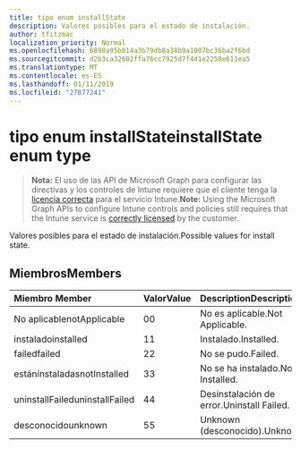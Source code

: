 ```yaml
---
title: tipo enum installState
description: Valores posibles para el estado de instalación.
author: tfitzmac
localization_priority: Normal
ms.openlocfilehash: 6898a95b014a3b79db8a38b9a1007bc36ba2f6bd
ms.sourcegitcommit: d2b3ca32602ffa76cc7925d7f4d1e2258e611ea5
ms.translationtype: MT
ms.contentlocale: es-ES
ms.lasthandoff: 01/11/2019
ms.locfileid: "27877241"
---
```

# <a name="installstate-enum-type"></a><span data-ttu-id="1b98b-103">tipo enum installState</span><span class="sxs-lookup"><span data-stu-id="1b98b-103">installState enum type</span></span>

> <span data-ttu-id="1b98b-104">**Nota:** El uso de las API de Microsoft Graph para configurar las directivas y los controles de Intune requiere que el cliente tenga la [licencia correcta](https://go.microsoft.com/fwlink/?linkid=839381) para el servicio Intune.</span><span class="sxs-lookup"><span data-stu-id="1b98b-104">**Note:** Using the Microsoft Graph APIs to configure Intune controls and policies still requires that the Intune service is [correctly licensed](https://go.microsoft.com/fwlink/?linkid=839381) by the customer.</span></span>

<span data-ttu-id="1b98b-105">Valores posibles para el estado de instalación.</span><span class="sxs-lookup"><span data-stu-id="1b98b-105">Possible values for install state.</span></span>
## <a name="members"></a><span data-ttu-id="1b98b-106">Miembros</span><span class="sxs-lookup"><span data-stu-id="1b98b-106">Members</span></span>
|<span data-ttu-id="1b98b-107">Miembro	</span><span class="sxs-lookup"><span data-stu-id="1b98b-107">Member</span></span>|<span data-ttu-id="1b98b-108">Valor</span><span class="sxs-lookup"><span data-stu-id="1b98b-108">Value</span></span>|<span data-ttu-id="1b98b-109">Description</span><span class="sxs-lookup"><span data-stu-id="1b98b-109">Description</span></span>|
|:---|:---|:---|
|<span data-ttu-id="1b98b-110">No aplicable</span><span class="sxs-lookup"><span data-stu-id="1b98b-110">notApplicable</span></span>|<span data-ttu-id="1b98b-111">0</span><span class="sxs-lookup"><span data-stu-id="1b98b-111">0</span></span>|<span data-ttu-id="1b98b-112">No es aplicable.</span><span class="sxs-lookup"><span data-stu-id="1b98b-112">Not Applicable.</span></span>|
|<span data-ttu-id="1b98b-113">instalado</span><span class="sxs-lookup"><span data-stu-id="1b98b-113">installed</span></span>|<span data-ttu-id="1b98b-114">1</span><span class="sxs-lookup"><span data-stu-id="1b98b-114">1</span></span>|<span data-ttu-id="1b98b-115">Instalado.</span><span class="sxs-lookup"><span data-stu-id="1b98b-115">Installed.</span></span>|
|<span data-ttu-id="1b98b-116">failed</span><span class="sxs-lookup"><span data-stu-id="1b98b-116">failed</span></span>|<span data-ttu-id="1b98b-117">2</span><span class="sxs-lookup"><span data-stu-id="1b98b-117">2</span></span>|<span data-ttu-id="1b98b-118">No se pudo.</span><span class="sxs-lookup"><span data-stu-id="1b98b-118">Failed.</span></span>|
|<span data-ttu-id="1b98b-119">estáninstaladas</span><span class="sxs-lookup"><span data-stu-id="1b98b-119">notInstalled</span></span>|<span data-ttu-id="1b98b-120">3</span><span class="sxs-lookup"><span data-stu-id="1b98b-120">3</span></span>|<span data-ttu-id="1b98b-121">No se ha instalado.</span><span class="sxs-lookup"><span data-stu-id="1b98b-121">Not Installed.</span></span>|
|<span data-ttu-id="1b98b-122">uninstallFailed</span><span class="sxs-lookup"><span data-stu-id="1b98b-122">uninstallFailed</span></span>|<span data-ttu-id="1b98b-123">4</span><span class="sxs-lookup"><span data-stu-id="1b98b-123">4</span></span>|<span data-ttu-id="1b98b-124">Desinstalación de error.</span><span class="sxs-lookup"><span data-stu-id="1b98b-124">Uninstall Failed.</span></span>|
|<span data-ttu-id="1b98b-125">desconocido</span><span class="sxs-lookup"><span data-stu-id="1b98b-125">unknown</span></span>|<span data-ttu-id="1b98b-126">5</span><span class="sxs-lookup"><span data-stu-id="1b98b-126">5</span></span>|<span data-ttu-id="1b98b-127">Unknown (desconocido).</span><span class="sxs-lookup"><span data-stu-id="1b98b-127">Unknown.</span></span>|



